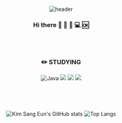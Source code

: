<div align="center">

![header](https://capsule-render.vercel.app/api?type=Waving&color=auto&height=300&section=header&text=Kim%20SangEun&fontSize=90)

### Hi there 👋   :speak_no_evil:  :seedling: :computer:  :ok:

<br/>
<br/>


### :pencil2: STUDYING
![Java](https://img.shields.io/badge/Java-007396.svg?&style=flat&logo=Java&logoColor=white) <img src="https://img.shields.io/badge/Kotlin-0095D5?style=flat&logo=kotlin&logoColor=#7F52FF"/> <img src="https://img.shields.io/badge/Android-3DDC84?style=flat&logo=android&logoColor=#3DDC84"/> <img src="https://img.shields.io/badge/Python-3776AB?style=flat&logo=python&logoColor=#3776AB"/>

<br/>
<br/>
<br/>

<!-- GitHub Stats -->
<!-- Replace "your_github_username" with your actual GitHub username -->
![Kim Sang Eun's GitHub stats](https://github-readme-stats.vercel.app/api?username=vmkmym&show_icons=true&theme=highcontrast)  ![Top Langs](https://github-readme-stats.vercel.app/api/top-langs/?username=yvmkmym&layout=compact&theme=synthwave)

<!-- Some other section or projects showcase can be added here. -->
</div>
